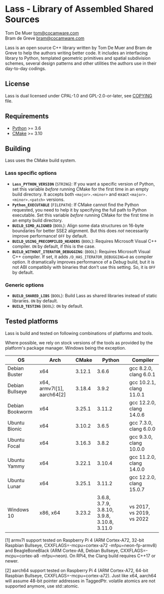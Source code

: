 Lass - Library of Assembled Shared Sources
==========================================

Tom De Muer <tom@cocamware.com>  
Bram de Greve <bram@cocamware.com>

Lass is an open source C++ library written by Tom De Muer and Bram de Greve to
help the authors writing better code. It includes an interfacing library to 
Python, templated geometric primitives and spatial subdivision schemes, several
design patterns and other utilities the authors use in their day-to-day 
codings.


License
-------

Lass is dual licensed under CPAL-1.0 and GPL-2.0-or-later, see 
[COPYING](./COPYING) file.


Requirements
------------

-   [Python](https://www.python.org/) >= 3.6
-   [CMake](https://cmake.org/) >= 3.10


Building
--------

Lass uses the CMake build system.

### Lass specific options

-   **`Lass_PYTHON_VERSION`** (`STRING`): If you want a specific version of
    Python, set this variable *before* running CMake for the first time
    in an empty build directory. It accepts both `<major>.<minor>` and exact
    `<major>.<minor>.<patch>` versions.
-   **`Python_EXECUTABLE`** (`FILEPATH`): If CMake cannot find the Python
    requested, you need to help it by specifying the full path to Python
    executable. Set this variable *before* running CMake for the first time
    in an empty build directory.
-   **`BUILD_SIMD_ALIGNED`** (`BOOL`): Align some data structures on 16-byte
    boundaries for better SSE2 alignment. But this does *not* necessarily
    improve performance! `OFF` by default.
-   **`BUILD_USING_PRECOMPILED_HEADERS`** (`BOOL`): Requires Microsoft Visual
    C++ compiler. `ON` by default, if this is the case.
-   **`BUILD_WITHOUT_ITERATOR_DEBUGGING`**: (`BOOL`): Requires Microsoft Visual
    C++ compiler. If set, it adds `/D_HAS_ITERATOR_DEBUGGING=0` as compiler
    option. It dramatically improves performance of a *Debug* build, but it
    is not ABI compatibily with binaries that don't use this setting. So, it is
    `OFF` by default.

### Generic options

-   **`BUILD_SHARED_LIBS`** (`BOOL`): Build Lass as shared libraries instead
    of static libraries. `ON` by default.
-   **`BUILD_TESTING`** (`BOOL`): `ON` by default.


Tested platforms
----------------

Lass is build and tested on following combinations of platforms and tools.

Where possible, we rely on stock versions of the tools as provided by the
platform's package manager. Windows being the exception.

| OS               | Arch                       | CMake  | Python                                      | Compiler                  |
|------------------|----------------------------|--------|---------------------------------------------|---------------------------|
| Debian Buster    | x64                        | 3.12.1 | 3.6.6                                       | gcc 8.2.0, clang 6.0.1    |
| Debian Bullseye  | x64, armv7l[1], aarch64[2] | 3.18.4 | 3.9.2                                       | gcc 10.2.1, clang 11.0.1  |
| Debian Bookworm  | x64                        | 3.25.1 | 3.11.2                                      | gcc 12.2.0, clang 14.0.6  |
| Ubuntu Bionic    | x64                        | 3.10.2 | 3.6.5                                       | gcc 7.3.0, clang 6.0.0    |
| Ubuntu Focal     | x64                        | 3.16.3 | 3.8.2                                       | gcc 9.3.0, clang 10.0.0   |
| Ubuntu Yammy     | x64                        | 3.22.1 | 3.10.4                                      | gcc 11.2.0, clang 14.0.0  |
| Ubuntu Lunar     | x64                        | 3.25.1 | 3.11.2                                      | gcc 12.2.0, clang 15.0.7  |
| Windows 10       | x86, x64                   | 3.23.2 | 3.6.8, 3.7.9, 3.8.10, 3.9.8, 3.10.8, 3.11.0 | vs 2017, vs 2019, vs 2022 |

[1] armv7l support tested on Raspberry Pi 4 (ARM Cortex-A72, 32-bit Raspbian Bullseye,
CXXFLAGS=-mcpu=cortex-a72 -mfpu=neon-fp-armv8) and BeagleBoneBlack (ARM Cortex-A8,
Debian Bullseye, CXXFLAGS=-mcpu=cortex-a8 -mfpu=neon). On RPi4, the Clang build requires
C++17 or newer.

[2] aarch64 support tested on Raspberry Pi 4 (ARM Cortex-A72, 64-bit Raspbian Bullseye,
CXXFLAGS=-mcpu=cortex-a72). Just like x64, aarch64 will assume 48-bit pointer addresses
in TaggedPtr. volatile atomics are not supported anymore, use std::atomic.